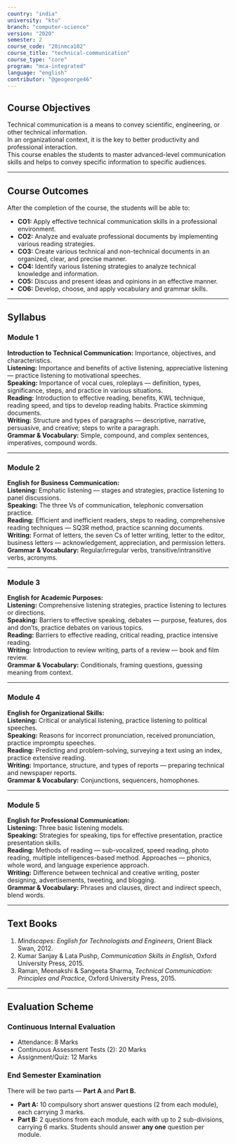 ```yaml
---
country: "india"
university: "ktu"
branch: "computer-science"
version: "2020"
semester: 2
course_code: "20inmca102"
course_title: "technical-communication"
course_type: "core"
program: "mca-integrated"
language: "english"
contributor: "@geogeorge46"
---
```


## Course Objectives
Technical communication is a means to convey scientific, engineering, or other technical information.  
In an organizational context, it is the key to better productivity and professional interaction.  
This course enables the students to master advanced-level communication skills and helps to convey specific information to specific audiences.

---

## Course Outcomes
After the completion of the course, the students will be able to:

- **CO1:** Apply effective technical communication skills in a professional environment.  
- **CO2:** Analyze and evaluate professional documents by implementing various reading strategies.  
- **CO3:** Create various technical and non-technical documents in an organized, clear, and precise manner.  
- **CO4:** Identify various listening strategies to analyze technical knowledge and information.  
- **CO5:** Discuss and present ideas and opinions in an effective manner.  
- **CO6:** Develop, choose, and apply vocabulary and grammar skills.

---

## Syllabus

### Module 1
**Introduction to Technical Communication:** Importance, objectives, and characteristics.  
**Listening:** Importance and benefits of active listening, appreciative listening — practice listening to motivational speeches.  
**Speaking:** Importance of vocal cues, roleplays — definition, types, significance, steps, and practice in various situations.  
**Reading:** Introduction to effective reading, benefits, KWL technique, reading speed, and tips to develop reading habits. Practice skimming documents.  
**Writing:** Structure and types of paragraphs — descriptive, narrative, persuasive, and creative; steps to write a paragraph.  
**Grammar & Vocabulary:** Simple, compound, and complex sentences, imperatives, compound words.

---

### Module 2
**English for Business Communication:**  
**Listening:** Emphatic listening — stages and strategies, practice listening to panel discussions.  
**Speaking:** The three Vs of communication, telephonic conversation practice.  
**Reading:** Efficient and inefficient readers, steps to reading, comprehensive reading techniques — SQ3R method, practice scanning documents.  
**Writing:** Format of letters, the seven Cs of letter writing, letter to the editor, business letters — acknowledgement, appreciation, and permission letters.  
**Grammar & Vocabulary:** Regular/irregular verbs, transitive/intransitive verbs, acronyms.

---

### Module 3
**English for Academic Purposes:**  
**Listening:** Comprehensive listening strategies, practice listening to lectures or directions.  
**Speaking:** Barriers to effective speaking, debates — purpose, features, dos and don’ts, practice debates on various topics.  
**Reading:** Barriers to effective reading, critical reading, practice intensive reading.  
**Writing:** Introduction to review writing, parts of a review — book and film review.  
**Grammar & Vocabulary:** Conditionals, framing questions, guessing meaning from context.

---

### Module 4
**English for Organizational Skills:**  
**Listening:** Critical or analytical listening, practice listening to political speeches.  
**Speaking:** Reasons for incorrect pronunciation, received pronunciation, practice impromptu speeches.  
**Reading:** Predicting and problem-solving, surveying a text using an index, practice extensive reading.  
**Writing:** Importance, structure, and types of reports — preparing technical and newspaper reports.  
**Grammar & Vocabulary:** Conjunctions, sequencers, homophones.

---

### Module 5
**English for Professional Communication:**  
**Listening:** Three basic listening models.  
**Speaking:** Strategies for speaking, tips for effective presentation, practice presentation skills.  
**Reading:** Methods of reading — sub-vocalized, speed reading, photo reading, multiple intelligences-based method. Approaches — phonics, whole word, and language experience approach.  
**Writing:** Difference between technical and creative writing, poster designing, advertisements, tweeting, and blogging.  
**Grammar & Vocabulary:** Phrases and clauses, direct and indirect speech, blend words.

---

## Text Books
1. *Mindscapes: English for Technologists and Engineers*, Orient Black Swan, 2012.  
2. Kumar Sanjay & Lata Pushp, *Communication Skills in English*, Oxford University Press, 2015.  
3. Raman, Meenakshi & Sangeeta Sharma, *Technical Communication: Principles and Practice*, Oxford University Press, 2015.

---

## Evaluation Scheme

### Continuous Internal Evaluation
- Attendance: 8 Marks  
- Continuous Assessment Tests (2): 20 Marks  
- Assignment/Quiz: 12 Marks  

### End Semester Examination
There will be two parts — **Part A** and **Part B.**  
- **Part A:** 10 compulsory short answer questions (2 from each module), each carrying 3 marks.  
- **Part B:** 2 questions from each module, each with up to 2 sub-divisions, carrying 6 marks. Students should answer **any one** question per module.

